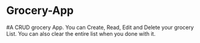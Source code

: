# Grocery-App


#A CRUD grocery App.
You can Create, Read, Edit and Delete your grocery List.
You can also clear the entire list when you done with it.
